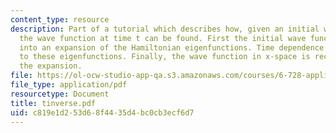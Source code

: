 ```yaml
---
content_type: resource
description: Part of a tutorial which describes how, given an initial wave function,
  the wave function at time t can be found. First the initial wave function is decomposed
  into an expansion of the Hamiltonian eigenfunctions. Time dependence is then applied
  to these eigenfunctions. Finally, the wave function in x-space is recreated from
  the expansion.
file: https://ol-ocw-studio-app-qa.s3.amazonaws.com/courses/6-728-applied-quantum-and-statistical-physics-fall-2006/c819e1d253d68f4435d4bc0cb3ecf6d7_tinverse.pdf
file_type: application/pdf
resourcetype: Document
title: tinverse.pdf
uid: c819e1d2-53d6-8f44-35d4-bc0cb3ecf6d7
---
```

